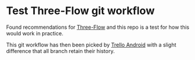 # Test Three-Flow git workflow

Found recommendations for [Three-Flow] and this repo is a test for how this would
work in practice.

This git workflow has then been picked by [Trello Android] with a slight difference that all
branch retain their history.


[Trello Android]: https://blog.danlew.net/2020/11/11/trello-androids-git-branching-strategy/
[Three-Flow]: https://blog.danlew.net/2020/11/11/trello-androids-git-branching-strategy/
